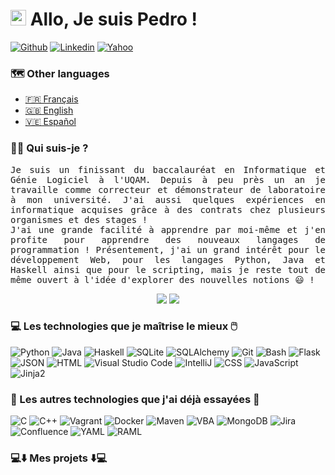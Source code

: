 # <img src="https://media.giphy.com/media/hvRJCLFzcasrR4ia7z/giphy.gif" width="25px"> Allo, Je suis Pedro ! 

[![Github](https://img.shields.io/badge/-Github-000?style=flat&logo=Github&logoColor=white)](https://github.com/PedroLuisBernardos)
[![Linkedin](https://img.shields.io/badge/-LinkedIn-blue?style=flat&logo=Linkedin&logoColor=white)](https://www.linkedin.com/in/pedro-luis-bernardos/)
[![Yahoo](https://img.shields.io/badge/-Yahoo-6001D2?style=flat&logo=Yahoo&logoColor=white)](mailto:bernardospedro@yahoo.com)

### 🗺️ Other languages

* <a href="README.md">🇫🇷 Français</a>
* <a href="README_en.md">🇬🇧 English</a>
* <a href="README_es.md">🇻🇪 Español</a>

### 👨‍💻 Qui suis-je ?

<p  align="justify"><samp>Je suis un finissant du baccalauréat en Informatique et Génie Logiciel à l'UQAM. Depuis à peu près un an je travaille comme correcteur et démonstrateur de laboratoire à mon université. J'ai aussi quelques expériences en informatique acquises grâce à des contrats chez plusieurs organismes et des stages !<br>J'ai une grande facilité à apprendre par moi-même et j'en profite pour apprendre des nouveaux langages de programmation ! Présentement, j'ai un grand intérêt pour le développement Web, pour les langages Python, Java et Haskell ainsi que pour le scripting, mais je reste tout de même ouvert à l'idée d'explorer des nouvelles notions 😃 !</samp></p>

<p align="center">
  <img src="https://komarev.com/ghpvc/?username=PedroLuisBernardos&style=plastic&label=Views"><img>
  <img src="https://badges.pufler.dev/visits/PedroLuisBernardos/PedroLuisBernardos?color=black&logo=github" />
</p>

### 💻 Les technologies que je maîtrise le mieux 🖱️

![Python](https://img.shields.io/badge/-Python-3776AB?style=flat&logo=Python&logoColor=white)
![Java](https://img.shields.io/badge/-Java-007396?style=flat&logo=Java&logoColor=white)
![Haskell](https://img.shields.io/badge/-Haskell-6001D2?style=flat&logo=Haskell&logoColor=white)
![SQLite](https://img.shields.io/badge/-SQLite-6001D2?style=flat&logo=SQLite&logoColor=white)
![SQLAlchemy](https://img.shields.io/badge/-SQLAlchemy-6001D2?style=flat&logo=SQLAlchemy&logoColor=white)
![Git](https://img.shields.io/badge/-Git-6001D2?style=flat&logo=Git&logoColor=white)
![Bash](https://img.shields.io/badge/-Bash-6001D2?style=flat&logo=GNU-Bash&logoColor=white)
![Flask](https://img.shields.io/badge/-Flask-6001D2?style=flat&logo=Flask&logoColor=white)
![JSON](https://img.shields.io/badge/-JSON-6001D2?style=flat&logo=JSON&logoColor=white)
![HTML](https://img.shields.io/badge/-HTML-6001D2?style=flat&logo=HTML5&logoColor=white)
![Visual Studio Code](https://img.shields.io/badge/-VisualStudioCode-6001D2?style=flat&logo=VisualStudioCode&logoColor=white)
![IntelliJ](https://img.shields.io/badge/-IntelliJ-000000?style=flat&logo=IntelliJIDEA&logoColor=white)
![CSS](https://img.shields.io/badge/-CSS-6001D2?style=flat&logo=CSS3&logoColor=white)
![JavaScript](https://img.shields.io/badge/-JavaScript-6001D2?style=flat&logo=JavaScript&logoColor=white)
![Jinja2](https://img.shields.io/badge/-Jinja2-6001D2?style=flat&logo=Jinja&logoColor=white)

### 🐚 Les autres technologies que j'ai déjà essayées 🐁

![C](https://img.shields.io/badge/-C-6001D2?style=flat&logo=C&logoColor=white)
![C++](https://img.shields.io/badge/-C++-6001D2?style=flat&logo=Cplusplus&logoColor=white)
![Vagrant](https://img.shields.io/badge/-Vagrant-6001D2?style=flat&logo=Vagrant&logoColor=white)
![Docker](https://img.shields.io/badge/-Docker-6001D2?style=flat&logo=Docker&logoColor=white)
![Maven](https://img.shields.io/badge/-Maven-6001D2?style=flat&logo=Apache-Maven&logoColor=white)
![VBA](https://img.shields.io/badge/-VBA-6001D2?style=flat&logo=VBA&logoColor=white)
![MongoDB](https://img.shields.io/badge/-MongoDB-6001D2?style=flat&logo=MongoDB&logoColor=white)
![Jira](https://img.shields.io/badge/-Jira-6001D2?style=flat&logo=Jira&logoColor=white)
![Confluence](https://img.shields.io/badge/-Confluence-6001D2?style=flat&logo=Confluence&logoColor=white)
![YAML](https://img.shields.io/badge/-YAML-6001D2?style=flat&logo=YAML&logoColor=white)
![RAML](https://img.shields.io/badge/-RAML-6001D2?style=flat&logo=RAML&logoColor=white)

### 💻⬇️ Mes projets ⬇️💻
